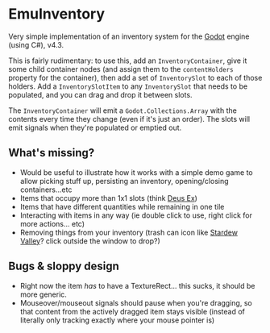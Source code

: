 # EmuInventory

Very simple implementation of an inventory system for the [Godot](https://godotengine.org/) engine (using C#), v4.3.

This is fairly rudimentary: to use this, add an `InventoryContainer`, give it some child container nodes (and assign them to the `contentHolders` property for the
container), then add a set of `InventorySlot` to each of those holders. Add a `InventorySlotItem` to any `InventorySlot` that needs to be populated,
and you can drag and drop it between slots.

The `InventoryContainer` will emit a `Godot.Collections.Array` with the contents every time they change (even if it's just an order).
The slots will emit signals when they're populated or emptied out.

## What's missing?

* Would be useful to illustrate how it works with a simple demo game to allow picking stuff up, persisting an inventory, opening/closing containers...etc
* Items that occupy more than 1x1 slots (think [Deus Ex](https://www.google.com/search?sca_esv=41b22d2abb3efe70&sca_upv=1&q=deus+ex+1+inventory+screenshot&udm=2&fbs=AEQNm0AeMNWKf4PpcKMI-eSa16lJoRPMIuyspCxWO6iZW9F1Ns6EVsgc0W_0xN47PHaanAEtg26fpfc9gg2y1-ZsywNNidIzOA0khSyMN51n7r3LlDC9M1NYStuTRDcBUYQ58dKt-Q6SigUS4Yne5yDHLg0vPBr98Nz98twIaNcnWiKaD4QuEh93Q53sB-UkWP9OcfO5KeatY98HR7cDW9ZTjFpZV7kJtA&sa=X&ved=2ahUKEwjIy5rW2P-HAxU-g4kEHW9CHO4QtKgLegQIERAB&biw=1203&bih=698&dpr=1.88#vhid=jkImU1KkLrrVDM&vssid=mosaic))
* Items that have different quantities while remaining in one tile
* Interacting with items in any way (ie double click to use, right click for more actions... etc)
* Removing things from your inventory (trash can icon like [Stardew Valley](https://www.google.com/search?client=firefox-b-d&sca_esv=41b22d2abb3efe70&sca_upv=1&q=stardew+valley+inventory&udm=2&fbs=AEQNm0DPvcmG_nCbmwtBO9j6YBzM68ZanC7g01Skprhw5JoufVCiMv-hxC44jt6JduRQysBab-bgQXjPraaWFXMvOy8Kr1OAG3K-aj3De4zf3-LxKtkBtWaSCp743evHzhY6J0rIQUCXki65vOxhV0cGJtj0S1dF8YREnKrWtJctBkTv8-bs83YpB7p3IMTdYvjisDEty1xSxeLS4B_TKFXUiCrenmEMcA&sa=X&ved=2ahUKEwjP6o2u2v-HAxWypIkEHZGKIBYQtKgLegQIExAB&biw=1203&bih=698&dpr=1.88)? click outside the window to drop?)

## Bugs & sloppy design
* Right now the item *has* to have a TextureRect... this sucks, it should be more generic.
* Mouseover/mouseout signals should pause when you're dragging, so that content from the actively dragged item stays visible (instead of literally only tracking exactly where your mouse pointer is)
